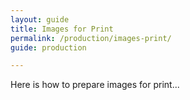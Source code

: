 ```yaml
---
layout: guide
title: Images for Print
permalink: /production/images-print/
guide: production

---
```


Here is how to prepare images for print...
